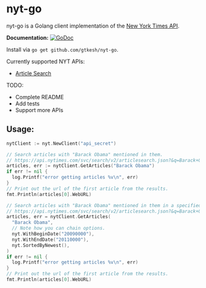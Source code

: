 # nyt-go
nyt-go is a Golang client implementation of the [New York Times API](https://developer.nytimes.com/).

**Documentation:** [![GoDoc](https://godoc.org/github.com/gtkesh/nyt-go?status.svg)](https://godoc.org/github.com/gtkesh/nyt-go/nyt)


Install via `go get github.com/gtkesh/nyt-go`.


Currently supported NYT APIs:
- [Article Search](https://developer.nytimes.com/article_search_v2.json)

TODO:
- Complete README
- Add tests
- Support more APIs


## Usage:

```go
nytClient := nyt.NewClient("api_secret")

// Search articles with "Barack Obama" mentioned in them.
// https://api.nytimes.com/svc/search/v2/articlesearch.json?&q=Barack+Obama
articles, err := nytClient.GetArticles("Barack Obama")
if err != nil {
  log.Printf("error getting articles %v\n", err)
}
// Print out the url of the first article from the results.
fmt.Println(articles[0].WebURL)

// Search articles with "Barack Obama" mentioned in them in a specified time range and sorted by newest articles first.
// https://api.nytimes.com/svc/search/v2/articlesearch.json?&q=Barack+Obama&begin_date=20090000&end_date=20110000
articles, err = nytClient.GetArticles(
  "Barack Obama",
  // Note how you can chain options.
  nyt.WithBeginDate("20090000"),
  nyt.WithEndDate("20110000"),
  nyt.SortedByNewest(),
)
if err != nil {
  log.Printf("error getting articles %v\n", err)
}
// Print out the url of the first article from the results.
fmt.Println(articles[0].WebURL)
```
